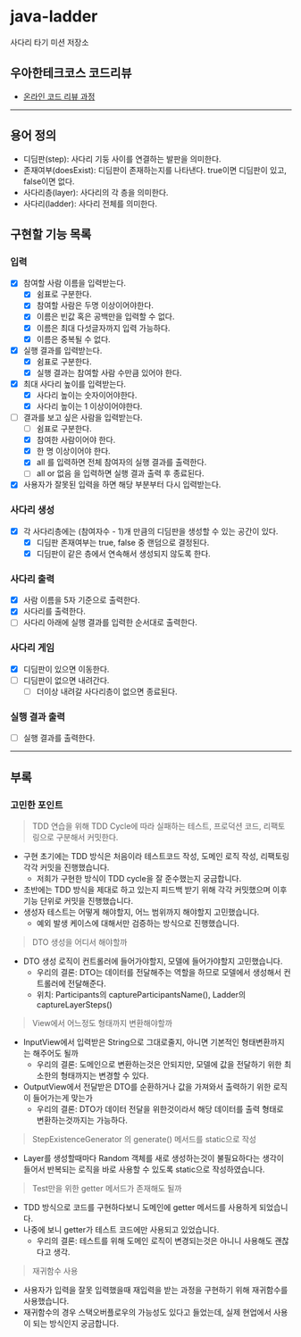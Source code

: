 # java-ladder

사다리 타기 미션 저장소

## 우아한테크코스 코드리뷰

- [온라인 코드 리뷰 과정](https://github.com/woowacourse/woowacourse-docs/blob/master/maincourse/README.md)

---

## 용어 정의

- 디딤판(step): 사다리 기둥 사이를 연결하는 발판을 의미한다.
- 존재여부(doesExist): 디딤판이 존재하는지를 나타낸다. true이면 디딤판이 있고, false이면 없다.
- 사다리층(layer): 사다리의 각 층을 의미한다.
- 사다리(ladder): 사다리 전체를 의미한다.

## 구현할 기능 목록

### 입력

- [x] 참여할 사람 이름을 입력받는다.
    - [x] 쉼표로 구분한다.
    - [x] 참여할 사람은 두명 이상이어야한다.
    - [x] 이름은 빈값 혹은 공백만을 입력할 수 없다.
    - [x] 이름은 최대 다섯글자까지 입력 가능하다.
    - [x] 이름은 중복될 수 없다.
- [x] 실행 결과를 입력받는다.
    - [x] 쉼표로 구분한다.
    - [x] 실행 결과는 참여할 사람 수만큼 있어야 한다.
- [x] 최대 사다리 높이를 입력받는다.
    - [x] 사다리 높이는 숫자이어야한다.
    - [x] 사다리 높이는 1 이상이어야한다.
- [ ] 결과를 보고 싶은 사람을 입력받는다.
    - [ ] 쉼표로 구분한다.
    - [x] 참여한 사람이어야 한다.
    - [x] 한 명 이상이어야 한다.
    - [x] all 를 입력하면 전체 참여자의 실행 결과를 출력한다.
    - [ ] all or 없음 을 입력하면 실행 결과 출력 후 종료된다.
- [x] 사용자가 잘못된 입력을 하면 해당 부분부터 다시 입력받는다.

### 사다리 생성

- [x] 각 사다리층에는 (참여자수 - 1)개 만큼의 디딤판을 생성할 수 있는 공간이 있다.
    - [x] 디딤판 존재여부는 true, false 중 랜덤으로 결정된다.
    - [x] 디딤판이 같은 층에서 연속해서 생성되지 않도록 한다.

### 사다리 출력

- [x] 사람 이름을 5자 기준으로 출력한다.
- [x] 사다리를 출력한다.
- [ ] 사다리 아래에 실행 결과를 입력한 순서대로 출력한다.

### 사다리 게임

- [x] 디딤판이 있으면 이동한다.
- [ ] 디딤판이 없으면 내려간다.
    - [ ] 더이상 내려갈 사다리층이 없으면 종료된다.

### 실행 결과 출력

- [ ] 실행 결과를 출력한다.

---

## 부록

### 고민한 포인트

> TDD 연습을 위해 TDD Cycle에 따라 실패하는 테스트, 프로덕션 코드, 리팩토링으로 구분해서 커밋한다.

- 구현 초기에는 TDD 방식은 처음이라 테스트코드 작성, 도메인 로직 작성, 리팩토링 각각 커밋을 진행했습니다.
    - 저희가 구현한 방식이 TDD cycle을 잘 준수했는지 궁금합니다.
- 초반에는 TDD 방식을 제대로 하고 있는지 피드백 받기 위해 각각 커밋했으며 이후 기능 단위로 커밋을 진행했습니다.
- 생성자 테스트는 어떻게 해야할지, 어느 범위까지 해야할지 고민했습니다.
    - 예외 발생 케이스에 대해서만 검증하는 방식으로 진행했습니다.

> DTO 생성을 어디서 해야할까

- DTO 생성 로직이 컨트롤러에 들어가야할지, 모델에 들어가야할지 고민했습니다.
    - 우리의 결론: DTO는 데이터를 전달해주는 역할을 하므로 모델에서 생성해서 컨트롤러에 전달해준다.</br>
    - 위치: Participants의 captureParticipantsName(), Ladder의 captureLayerSteps()

> View에서 어느정도 형태까지 변환해야할까

- InputView에서 입력받은 String으로 그대로줄지, 아니면 기본적인 형태변환까지는 해주어도 될까
    - 우리의 결론: 도메인으로 변환하는것은 안되지만, 모델에 값을 전달하기 위한 최소한의 형태까지는 변경할 수 있다.
- OutputView에서 전달받은 DTO를 순환하거나 값을 가져와서 출력하기 위한 로직이 들어가는게 맞는가
    - 우리의 결론: DTO가 데이터 전달을 위한것이라서 해당 데이터를 출력 형태로 변환하는것까지는 가능하다.

> StepExistenceGenerator 의 generate() 메서드를 static으로 작성

- Layer를 생성할때마다 Random 객체를 새로 생성하는것이 불필요하다는 생각이 들어서 반복되는 로직을 바로 사용할 수 있도록 static으로 작성하였습니다.

> Test만을 위한 getter 메서드가 존재해도 될까

- TDD 방식으로 코드를 구현하다보니 도메인에 getter 메서드를 사용하게 되었습니다.
- 나중에 보니 getter가 테스트 코드에만 사용되고 있었습니다.
    - 우리의 결론: 테스트를 위해 도메인 로직이 변경되는것은 아니니 사용해도 괜찮다고 생각.

> 재귀함수 사용

- 사용자가 입력을 잘못 입력했을때 재입력을 받는 과정을 구현하기 위해 재귀함수를 사용했습니다.
- 재귀함수의 경우 스택오버플로우의 가능성도 있다고 들었는데, 실제 현업에서 사용이 되는 방식인지 궁금합니다.
